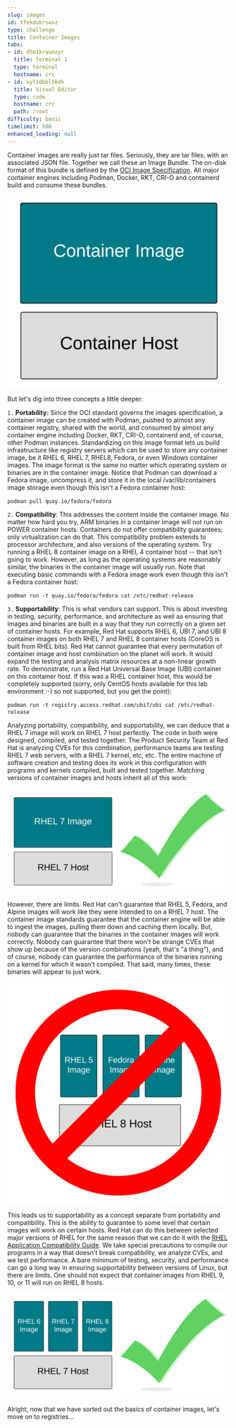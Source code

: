 ```yaml
---
slug: images
id: tfekdokrswsz
type: challenge
title: Container Images
tabs:
- id: dtm1kruunzyr
  title: Terminal 1
  type: terminal
  hostname: crc
- id: uylidbbl5kdk
  title: Visual Editor
  type: code
  hostname: crc
  path: /root
difficulty: basic
timelimit: 500
enhanced_loading: null
---
```

Container images are really just tar files. Seriously, they are tar files, with an associated JSON file. Together we call these an Image Bundle. The on-disk format of this bundle is defined by the [OCI Image Specification](https://github.com/opencontainers/image-spec). All major container engines including Podman, Docker, RKT, CRI-O and containerd build and consume these bundles.

![Container Images](../assets/02-basic-container-image.png)

But let's dig into three concepts a little deeper:

`1.` **Portability:** Since the OCI standard governs the images specification, a container image can be created with Podman, pushed to almost any container registry, shared with the world, and consumed by almost any container engine including Docker, RKT, CRI-O, containerd and, of course, other Podman instances. Standardizing on this image format lets us build infrastructure like registry servers which can be used to store any container image, be it RHEL 6, RHEL 7, RHEL8, Fedora, or even Windows container images. The image format is the same no matter which operating system or binaries are in the container image. Notice that Podman can download a Fedora image, uncompress it, and store it in the local /var/lib/containers image storage even though this isn't a Fedora container host:

```
podman pull quay.io/fedora/fedora
```

`2.` **Compatibility**: This addresses the content inside the container image. No matter how hard you try, ARM binaries in a container image will not run on POWER container hosts. Containers do not offer compatibility guarantees; only virtualization can do that. This compatibility problem extends to processor architecture, and also versions of the operating system. Try running a RHEL 8 container image on a RHEL 4 container host -- that isn't going to work. However, as long as the operating systems are reasonably similar, the binaries in the container image will usually run. Note that executing basic commands with a Fedora image work even though this isn't a Fedora container host:

```
podman run -t quay.io/fedora/fedora cat /etc/redhat-release
```

`3.` **Supportability**: This is what vendors can support. This is about investing in testing, security, performance, and architecture as well as ensuring that images and binaries are built in a way that they run correctly on a given set of container hosts. For example, Red Hat supports RHEL 6, UBI 7, and UBI 8 container images on both RHEL 7 and RHEL 8 container hosts (CoreOS is built from RHEL bits). Red Hat cannot guarantee that every permutation of container image and host combination on the planet will work. It would expand the testing and analysis matrix resources at a non-linear growth rate. To demonstrate, run a Red Hat Universal Base Image (UBI) container on this container host. If this was a RHEL container host, this would be completely supported (sorry, only CentOS hosts available for this lab environment :-) so not supported, but you get the point):

```
podman run -t registry.access.redhat.com/ubi7/ubi cat /etc/redhat-release
```

Analyzing portability, compatibility, and supportability, we can deduce that a RHEL 7 image will work on RHEL 7 host perfectly. The code in both were designed, compiled, and tested together. The Product Security Team at Red Hat is analyzing CVEs for this combination, performance teams are testing RHEL 7 web servers, with a RHEL 7 kernel, etc, etc. The entire machine of software creation and testing does its work in this configuration with programs and kernels compiled, built and tested together. Matching versions of container images and hosts inherit all of this work:

![Matching Container Image and Host](../assets/02-rhel7-image-rhel7-host.png)

However, there are limits. Red Hat can't guarantee that RHEL 5, Fedora, and Alpine images will work like they were intended to on a RHEL 7 host. The container image standards guarantee that the container engine will be able to ingest the images, pulling them down and caching them locally. But, nobody can guarantee that the binaries in the container images will work correctly. Nobody can guarantee that there won't be strange CVEs that show up because of the version combinations (yeah, that's "a thing"), and of course, nobody can guarantee the performance of the binaries running on a kernel for which it wasn't compiled. That said, many times, these binaries will appear to just work.

![Mismatching Container Image and Host](../assets/02-container-image-host-mismatch.png)

This leads us to supportability as a concept separate from portability and compatibility. This is the ability to guarantee to some level that certain images will work on certain hosts. Red Hat can do this between selected major versions of RHEL for the same reason that we can do it with the [RHEL Application Compatibility Guide](https://access.redhat.com/articles/rhel-abi-compatibility). We take special precautions to compile our programs in a way that doesn't break compatibility, we analyze CVEs, and we test performance. A bare minimum of testing, security, and performance can go a long way in ensuring supportability between versions of Linux, but there are limits. One should not expect that container images from RHEL 9, 10, or 11 will run on RHEL 8 hosts.

![Container Image & Host Supportability](../assets/02-container-image-host-supportability.png)

Alright, now that we have sorted out the basics of container images, let's move on to registries...

